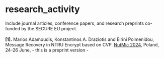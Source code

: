 # research_activity
Include journal articles, conference papers, and research preprints co-funded by the SECURE EU project.<br><br>
**[1].** Marios Adamoudis, Konstantinos A. Draziotis and Eirini Poimenidou, Message Recovery in NTRU Encrypt based on CVP. [NutMic 2024](https://nutmic2024.usz.edu.pl/contributed-talks/), Poland, 24-26 June, - this is a preprint version - <br>

